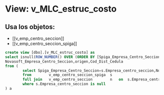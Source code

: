 # View: v_MLC_estruc_costo

## Usa los objetos:
- [[v_emp_centro_seccion]]
- [[v_emp_centro_seccion_spiga]]

```sql
create view [dbo].[v_MLC_estruc_costo] as
select isnull(ROW_NUMBER() OVER (ORDER BY [Spiga_Empresa_Centro_Seccion]), 0) AS id,
Novasoft_Empresa_Centro_Seccion,origen,Cod_Dist_Cedula
from (
		select Spiga_Empresa_Centro_Seccion=s.Empresa_centro_seccion,Novasoft_Empresa_Centro_Seccion=n.Empresa_Centro_Seccion,origen,Cod_Dist_Cedula
		from		v_emp_centro_seccion_spiga	s	
		full join	v_emp_centro_seccion		n	on	s.Empresa_centro_seccion=n.Empresa_centro_seccion
		where s.Empresa_centro_seccion is null
) a

```
